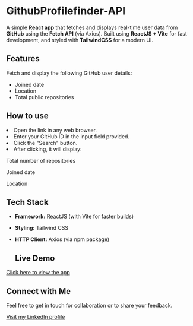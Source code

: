 <h1><b>GithubProfilefinder-API</b></h1> 

A simple <b>React app</b> that fetches and displays real-time user data from <b>GitHub</b> using the <b>Fetch API</b> (via Axios). Built using <b>ReactJS + Vite</b> for fast development, and styled with <b>TailwindCSS</b> for a modern UI. 

## Features
Fetch and display the following GitHub user details:
  - Joined date
  - Location
  - Total public repositories

## How to use
<li>Open the link in any web browser.</li>
<li>Enter your GitHub ID in the input field provided.</li>
<li>Click the "Search" button.</li>
<li>After clicking, it will display:

Total number of repositories

Joined date

Location</li>

## Tech Stack
- **Framework:** ReactJS (with Vite for faster builds)
- **Styling:** Tailwind CSS
- **HTTP Client:** Axios (via npm package)

  ## Live Demo

 [Click here to view the app](https://githubfetchapi-2025.netlify.app/)

 ## Connect with Me
Feel free to get in touch for collaboration or to share your feedback.

[Visit my LinkedIn profile](https://www.linkedin.com/in/ajay-wade-b48214222/)
